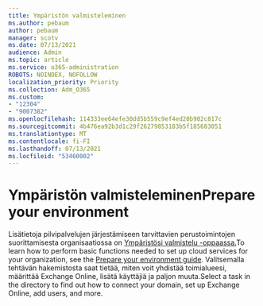 ```yaml
---
title: Ympäristön valmisteleminen
ms.author: pebaum
author: pebaum
manager: scotv
ms.date: 07/13/2021
audience: Admin
ms.topic: article
ms.service: o365-administration
ROBOTS: NOINDEX, NOFOLLOW
localization_priority: Priority
ms.collection: Adm_O365
ms.custom:
- "12304"
- "9007382"
ms.openlocfilehash: 114333ee64efe30dd5b559c9ef4ed20b902c817c
ms.sourcegitcommit: 4b476ea92b3d1c29f26279853183b5f185683051
ms.translationtype: MT
ms.contentlocale: fi-FI
ms.lasthandoff: 07/13/2021
ms.locfileid: "53460002"
---
```

# <a name="prepare-your-environment"></a><span data-ttu-id="b3f58-102">Ympäristön valmisteleminen</span><span class="sxs-lookup"><span data-stu-id="b3f58-102">Prepare your environment</span></span>

<span data-ttu-id="b3f58-103">Lisätietoja pilvipalvelujen järjestämiseen tarvittavien perustoimintojen suorittamisesta organisaatiossa on [Ympäristösi valmistelu -oppaassa.](https://admin.microsoft.com/adminportal/home#/modernonboarding/prepareyourenvironment)</span><span class="sxs-lookup"><span data-stu-id="b3f58-103">To learn how to perform basic functions needed to set up cloud services for your organization, see the [Prepare your environment guide](https://admin.microsoft.com/adminportal/home#/modernonboarding/prepareyourenvironment).</span></span> <span data-ttu-id="b3f58-104">Valitsemalla tehtävän hakemistosta saat tietää, miten voit yhdistää toimialueesi, määrittää Exchange Online, lisätä käyttäjiä ja paljon muuta.</span><span class="sxs-lookup"><span data-stu-id="b3f58-104">Select a task in the directory to find out how to connect your domain, set up Exchange Online, add users, and more.</span></span>     
